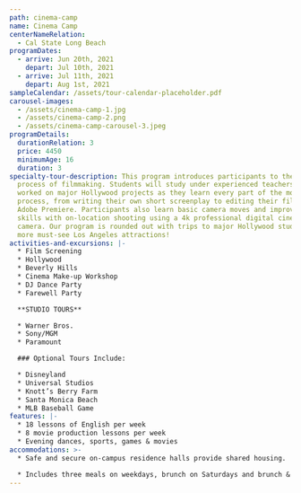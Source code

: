 ```yaml
---
path: cinema-camp
name: Cinema Camp
centerNameRelation:
  - Cal State Long Beach
programDates:
  - arrive: Jun 20th, 2021
    depart: Jul 10th, 2021
  - arrive: Jul 11th, 2021
    depart: Aug 1st, 2021
sampleCalendar: /assets/tour-calendar-placeholder.pdf
carousel-images:
  - /assets/cinema-camp-1.jpg
  - /assets/cinema-camp-2.png
  - /assets/cinema-camp-carousel-3.jpeg
programDetails:
  durationRelation: 3
  price: 4450
  minimumAge: 16
  duration: 3
specialty-tour-description: This program introduces participants to the exciting
  process of filmmaking. Students will study under experienced teachers who have
  worked on major Hollywood projects as they learn every part of the moviemaking
  process, from writing their own short screenplay to editing their film on
  Adobe Premiere. Participants also learn basic camera moves and improve their
  skills with on-location shooting using a 4k professional digital cinema
  camera. Our program is rounded out with trips to major Hollywood studios and
  more must-see Los Angeles attractions!
activities-and-excursions: |-
  * Film Screening
  * Hollywood
  * Beverly Hills
  * Cinema Make-up Workshop
  * DJ Dance Party
  * Farewell Party

  **STUDIO TOURS**

  * Warner Bros.
  * Sony/MGM
  * Paramount

  ### Optional Tours Include:

  * Disneyland 
  * Universal Studios 
  * Knott’s Berry Farm 
  * Santa Monica Beach 
  * MLB Baseball Game
features: |-
  * 18 lessons of English per week
  * 8 movie production lessons per week
  * Evening dances, sports, games & movies
accommodations: >-
  * Safe and secure on-campus residence halls provide shared housing.

  * Includes three meals on weekdays, brunch on Saturdays and brunch & dinner on Sundays.
---
```

